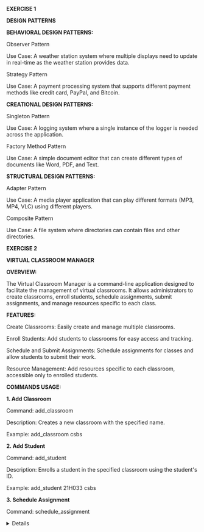 **EXERCISE 1**

**DESIGN PATTERNS**

**BEHAVIORAL DESIGN PATTERNS:**

Observer Pattern

Use Case: A weather station system where multiple displays need to update in real-time as the weather station provides data.

Strategy Pattern

Use Case: A payment processing system that supports different payment methods like credit card, PayPal, and Bitcoin.


**CREATIONAL DESIGN PATTERNS:**

Singleton Pattern

Use Case: A logging system where a single instance of the logger is needed across the application.

Factory Method Pattern

Use Case: A simple document editor that can create different types of documents like Word, PDF, and Text.


**STRUCTURAL DESIGN PATTERNS:**

Adapter Pattern

Use Case: A media player application that can play different formats (MP3, MP4, VLC) using different players.

Composite Pattern

Use Case: A file system where directories can contain files and other directories.


**EXERCISE 2**

**VIRTUAL CLASSROOM MANAGER**

**OVERVIEW:**

The Virtual Classroom Manager is a command-line application designed to facilitate the management of virtual classrooms. It allows administrators to create classrooms, enroll students, schedule assignments, 
submit assignments, and manage resources specific to each class.

**FEATURES:**

Create Classrooms: Easily create and manage multiple classrooms.

Enroll Students: Add students to classrooms for easy access and tracking.

Schedule and Submit Assignments: Schedule assignments for classes and allow students to submit their work.

Resource Management: Add resources specific to each classroom, accessible only to enrolled students.

**COMMANDS USAGE:**

**1. Add Classroom**

Command: add_classroom <className>

Description: Creates a new classroom with the specified name.

Example: add_classroom csbs

**2. Add Student**

Command: add_student <studentId> <className>

Description: Enrolls a student in the specified classroom using the student's ID.

Example: add_student 21H033 csbs

**3. Schedule Assignment**

Command: schedule_assignment <className> <details>

Description: Schedules an assignment for the specified classroom with the given details.

Example: schedule_assignment csbs "Assignment 1: Leetcode questions"

**4. Submit Assignment**

Command: submit_assignment <studentId> <className> <details>

Description: Submits an assignment for a specific student in the specified classroom.

Example: submit_assignment 21H033 csbs "Submitted Assignment 1"

**5. Add Resource**

Command: add_resource <title> <description> <link> <className>

Description: Adds a resource to a specific classroom, including the title, description, and URL.

Example: add_resource "Stock Market Basics" "An article on stock market basics" "https://example.com/stock-market" csbs

**6. List Resources**

Command: list_resources <className>

Description: Lists all resources available for the specified classroom.

Example: list_resources csbs

**7. Exit Application**

Command: exit

Description: Exits the Virtual Classroom Manager application.
